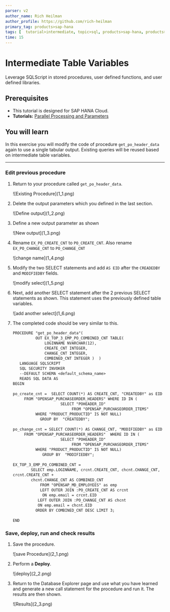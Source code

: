 ```yaml
---
parser: v2
author_name: Rich Heilman
author_profile: https://github.com/rich-heilman
primary_tag: products>sap-hana
tags: [  tutorial>intermediate, topic>sql, products>sap-hana, products>sap-hana-cloud, products>sap-business-application-studio]   
time: 15
---
```


# Intermediate Table Variables 
<!-- description --> Leverage SQLScript in stored procedures, user defined functions, and user defined libraries.

## Prerequisites  
- This tutorial is designed for SAP HANA Cloud.
- **Tutorials:** [Parallel Processing and Parameters](hana-cloud-sqlscript-parallel)

## You will learn  
In this exercise you will modify the code of procedure `get_po_header_data` again to use a single tabular output. Existing queries will be reused based on intermediate table variables.

---

### Edit previous procedure


1. Return to your procedure called `get_po_header_data`.

    <!-- border -->![Existing Procedure](1_1.png)

2. Delete the output parameters which you defined in the last section.

    <!-- border -->![Define output](1_2.png)


3. Define a new output parameter as shown

    <!-- border -->![New output](1_3.png)


4. Rename `EX_PO_CREATE_CNT` to `PO_CREATE_CNT`. Also rename `EX_PO_CHANGE_CNT` to `PO_CHANGE_CNT`

    <!-- border -->![change name](1_4.png)


5. Modify the two SELECT statements and add `AS EID` after the `CREADEDBY` and `MODIFIEDBY` fields.

    <!-- border -->![modify select](1_5.png)

6. Next, add another SELECT statement after the 2 previous SELECT statements as shown. This statement uses the previously defined table variables.

    <!-- border -->![add another select](1_6.png)

7. The completed code should be very similar to this.

    ```SQLCRIPT
    PROCEDURE "get_po_header_data"(
              OUT EX_TOP_3_EMP_PO_COMBINED_CNT TABLE(
                  LOGINNAME NVARCHAR(12),
                  CREATE_CNT INTEGER,
                  CHANGE_CNT INTEGER,
                  COMBINED_CNT INTEGER )  )
       LANGUAGE SQLSCRIPT
       SQL SECURITY INVOKER
       --DEFAULT SCHEMA <default_schema_name>
       READS SQL DATA AS
    BEGIN

    po_create_cnt =  SELECT COUNT(*) AS CREATE_CNT, "CREATEDBY" as EID
         FROM "OPENSAP_PURCHASEORDER_HEADERS" WHERE ID IN (
                         SELECT "POHEADER_ID"
                              FROM "OPENSAP_PURCHASEORDER_ITEMS"
              WHERE "PRODUCT_PRODUCTID" IS NOT NULL)
                GROUP BY  "CREATEDBY";

    po_change_cnt = SELECT COUNT(*) AS CHANGE_CNT, "MODIFIEDBY" as EID
         FROM "OPENSAP_PURCHASEORDER_HEADERS"  WHERE ID IN (
                         SELECT "POHEADER_ID"
                              FROM "OPENSAP_PURCHASEORDER_ITEMS"
              WHERE "PRODUCT_PRODUCTID" IS NOT NULL)
                 GROUP BY  "MODIFIEDBY";

    EX_TOP_3_EMP_PO_COMBINED_CNT =
            SELECT emp.LOGINNAME, crcnt.CREATE_CNT, chcnt.CHANGE_CNT,  crcnt.CREATE_CNT +
            chcnt.CHANGE_CNT AS COMBINED_CNT
                FROM "OPENSAP_MD_EMPLOYEES" as emp
                LEFT OUTER JOIN :PO_CREATE_CNT AS crcnt
                 ON emp.email = crcnt.EID
               LEFT OUTER JOIN :PO_CHANGE_CNT AS chcnt
               ON emp.email = chcnt.EID
              ORDER BY COMBINED_CNT DESC LIMIT 3;

    END

    ```



### Save, deploy, run and check results


1. Save the procedure.

    <!-- border -->![save Procedure](2_1.png)

2. Perform a **Deploy**.

    <!-- border -->![deploy](2_2.png)

3. Return to the Database Explorer page and use what you have learned and generate a new call statement for the procedure and run it. The results are then shown.

    <!-- border -->![Results](2_3.png)


